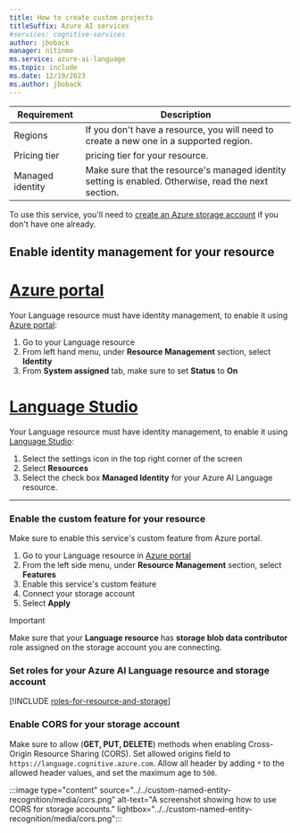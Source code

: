 ```yaml
---
title: How to create custom projects
titleSuffix: Azure AI services
#services: cognitive-services
author: jboback
manager: nitinme
ms.service: azure-ai-language
ms.topic: include
ms.date: 12/19/2023
ms.author: jboback
---
```


|Requirement  |Description  |
|---------|---------|
|Regions     |  If you don't have a resource, you will need to create a new one in a supported region.        |
|Pricing tier     | pricing tier for your resource.       |
|Managed identity     | Make sure that the resource's managed identity setting is enabled. Otherwise, read the next section. |

To use this service, you'll need to [create an Azure storage account](/azure/storage/common/storage-account-create) if you don't have one already. 

## Enable identity management for your resource

# [Azure portal](#tab/azure-portal)

Your Language resource must have identity management, to enable it using [Azure portal](https://portal.azure.com/):

1. Go to your Language resource
2. From left hand menu, under **Resource Management** section, select **Identity**
3. From **System assigned** tab, make sure to set **Status** to **On**

# [Language Studio](#tab/language-studio)

Your Language resource must have identity management, to enable it using [Language Studio](https://aka.ms/languageStudio):

1. Select the settings icon in the top right corner of the screen
2. Select **Resources**
3. Select the check box **Managed Identity** for your Azure AI Language resource.

---

### Enable the custom feature for your resource

Make sure to enable this service's custom feature from Azure portal.

1. Go to your Language resource in [Azure portal](https://portal.azure.com/)
2. From the left side menu, under **Resource Management** section, select **Features**
3. Enable this service's custom feature
4. Connect your storage account
5. Select **Apply**

> [!IMPORTANT]
> Make sure that your **Language resource** has **storage blob data contributor** role assigned on the storage account you are connecting.

### Set roles for your Azure AI Language resource and storage account

[!INCLUDE [roles-for-resource-and-storage](roles-for-resource-and-storage.md)]

### Enable CORS for your storage account

Make sure to allow (**GET, PUT, DELETE**) methods when enabling Cross-Origin Resource Sharing (CORS). 
Set allowed origins field to `https://language.cognitive.azure.com`. Allow all header by adding `*` to the allowed header values, and set the maximum age to `500`.

:::image type="content" source="../../custom-named-entity-recognition/media/cors.png" alt-text="A screenshot showing how to use CORS for storage accounts." lightbox="../../custom-named-entity-recognition/media/cors.png":::
